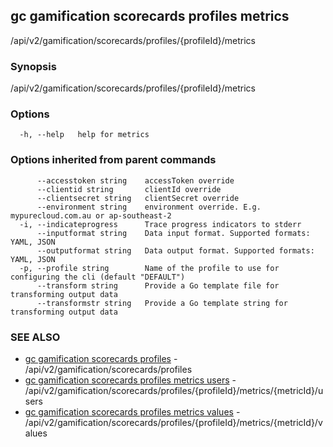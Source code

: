 ## gc gamification scorecards profiles metrics

/api/v2/gamification/scorecards/profiles/{profileId}/metrics

### Synopsis

/api/v2/gamification/scorecards/profiles/{profileId}/metrics

### Options

```
  -h, --help   help for metrics
```

### Options inherited from parent commands

```
      --accesstoken string    accessToken override
      --clientid string       clientId override
      --clientsecret string   clientSecret override
      --environment string    environment override. E.g. mypurecloud.com.au or ap-southeast-2
  -i, --indicateprogress      Trace progress indicators to stderr
      --inputformat string    Data input format. Supported formats: YAML, JSON
      --outputformat string   Data output format. Supported formats: YAML, JSON
  -p, --profile string        Name of the profile to use for configuring the cli (default "DEFAULT")
      --transform string      Provide a Go template file for transforming output data
      --transformstr string   Provide a Go template string for transforming output data
```

### SEE ALSO

* [gc gamification scorecards profiles](gc_gamification_scorecards_profiles.html)	 - /api/v2/gamification/scorecards/profiles
* [gc gamification scorecards profiles metrics users](gc_gamification_scorecards_profiles_metrics_users.html)	 - /api/v2/gamification/scorecards/profiles/{profileId}/metrics/{metricId}/users
* [gc gamification scorecards profiles metrics values](gc_gamification_scorecards_profiles_metrics_values.html)	 - /api/v2/gamification/scorecards/profiles/{profileId}/metrics/{metricId}/values


